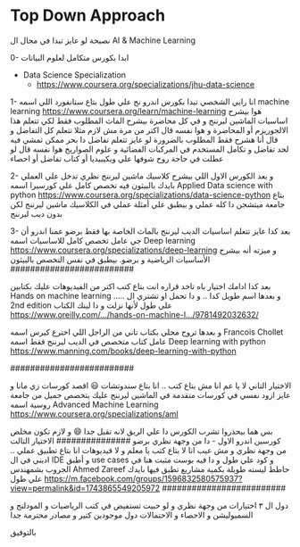 # Top Down Approach
نصيحة لو عايز تبدا في مجال ال
AI & Machine Learning

0- ابدا بكورس متكامل لعلوم البيانات 
- Data Science Specialization
  - https://www.coursera.org/specializations/jhu-data-science

1- انا رايي الشخصي تبدا بكورس اندرو نج علي طول بتاع ستانفورد
اللي اسمه machine learning
https://www.coursera.org/learn/machine-learning
هوا بيشرح اساسيات الماشين ليرننج و في كل محاضرة بيشرح الماث المطلوب فقط لكي تتعلم هذا الالجوريزم أو المحاضرة
و هوا نفسه قال اكتر من مرة مش لازم مثلا تتعلم كل التفاضل و قال أنا هشرح فقط المطلوب بالضرورة
لو عايز تتعلم تفاضل دا بحر ممكن تمشي فيه لحد تفاضل و تكامل المستخدم في المركبات الفضائية و علوم الصواريخ
هوا نفسه قال لو عطلت في حاجة روح شوفها علي ويكيبيديا أو كتاب تفاضل أو احصاء

2- و بعد الكورس الاول اللي بيشرح كلاسيك ماشين ليرننج نظري
تدخل علي العملي بايدك بالبيثون فيه تخصص كامل علي كورسيرا اسمه
Applied Data science with python
https://www.coursera.org/specializations/data-science-python
بتاع جامعة ميتشجن دا كله عملي و بيطبق علي أمثلة عملي في الكلاسيك ماشين ليرننج لكن بدون ديب ليرننج

3- بعد كدا عايز تتعلم اساسيات الديب ليرننج بالماث الخاصة بها فقط
برضو عمنا اندرو أن جي عامل تخصص كامل للاساسيات اسمه
Deep learning
https://www.coursera.org/specializations/deep-learning
و ميزته أنه بيشرح الأساسيات الرياضية و برضو. بيطبق في نفس التخصص بالبيثون
#########################

بعد كدا ادامك اختيار باه تاخد قراره
انت بتاع كتب اكتر من الفيديوهات
عليك بكتابين
Hands on machine learning .....
و بعدها اسم طويل كدا .. و دا تحمل او تشتري ال
2nd edition
علي طول لأنها نزلت و دا لينك الكتاب
https://www.oreilly.com/…/hands-on-machine-l…/9781492032632/

و بعدها تروح محلي بكتاب تاني من الراجل اللي اخترع كيرس اسمه
Francois Chollet
عامل كتاب متخصص في الديب ليرننج فقط اسمه
Deep learning with python
https://www.manning.com/books/deep-learning-with-python

#########################

الاختيار التاني
لا يا عم انا مش بتاع كتب .. انا بتاع سندوتشات 😃 اقصد كورسات زي مانا و عايز ازود نفسي في كورسات متقدمة في الماشين ليرننج
عليك يتخصص جميل من جامعة روسية اسمه
Advanced Machine Learning
https://www.coursera.org/specializations/aml

بس هما بيحذروا تشرب الكورس دا علي الريق لانه تقيل جدا 😄
و لازم تكون مخلص كورسين اندرو الاول - دا من وجهة نظري برضو
###############
الاختيار التالت من وجهة نظري و مش عيب
انا لا بتاع كتب يا معلم و لا فيديوهات
انا بتاع تطبيق عملي .. اديني في ال
IDE
و أطبق use cases و كود علي طول
و دا فيه بوست مثبت هنا في الجروب
بشمهندس Ahmed Zareef حاطط ليسته طويلة بكمية مشاريع تطبق فيها بايدك علي طول
https://m.facebook.com/groups/1596832580575937?view=permalink&id=1743865549205972
#########################

دول ال ٣ اختيارات من وجهة نظري و لو حبيت تستفيض في كتب الرياضيات و المودلنج و السميوليشن و الاحصاء و الاحتمالات دول موجودين كتير و مصادر محترمة جدا

بالتوفيق

